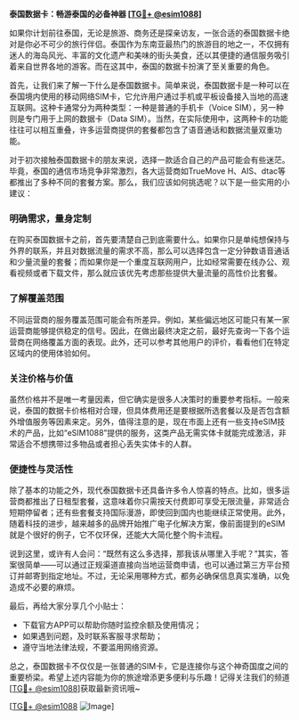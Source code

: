 **泰国数据卡：畅游泰国的必备神器 [[TG💪+ @esim1088](https://t.me/s/esim1088)]**

如果你计划前往泰国，无论是旅游、商务还是探亲访友，一张合适的泰国数据卡绝对是你必不可少的旅行伴侣。泰国作为东南亚最热门的旅游目的地之一，不仅拥有迷人的海岛风光、丰富的文化遗产和美味的街头美食，还以其便捷的通信服务吸引着来自世界各地的游客。而在这其中，泰国的数据卡扮演了至关重要的角色。

首先，让我们来了解一下什么是泰国数据卡。简单来说，泰国数据卡是一种可以在泰国境内使用的移动网络SIM卡，它允许用户通过手机或平板设备接入当地的高速互联网。这种卡通常分为两种类型：一种是普通的手机卡（Voice SIM），另一种则是专门用于上网的数据卡（Data SIM）。当然，在实际使用中，这两种卡的功能往往可以相互重叠，许多运营商提供的套餐都包含了语音通话和数据流量双重功能。

对于初次接触泰国数据卡的朋友来说，选择一款适合自己的产品可能会有些迷茫。毕竟，泰国的通信市场竞争非常激烈，各大运营商如TrueMove H、AIS、dtac等都推出了多种不同的套餐方案。那么，我们应该如何挑选呢？以下是一些实用的小建议：

### **明确需求，量身定制**
在购买泰国数据卡之前，首先要清楚自己到底需要什么。如果你只是单纯想保持与外界的联系，并且对数据流量的需求不高，那么可以选择包含一定分钟数语音通话和少量流量的套餐；而如果你是一个重度互联网用户，比如经常需要在线办公、观看视频或者下载文件，那么就应该优先考虑那些提供大量流量的高性价比套餐。

### **了解覆盖范围**
不同运营商的服务覆盖范围可能会有所差异。例如，某些偏远地区可能只有某一家运营商能够提供稳定的信号。因此，在做出最终决定之前，最好先查询一下各个运营商在网络覆盖方面的表现。此外，还可以参考其他用户的评价，看看他们在特定区域内的使用体验如何。

### **关注价格与价值**
虽然价格并不是唯一考量因素，但它确实是很多人决策时的重要参考指标。一般来说，泰国的数据卡价格相对合理，但具体费用还是要根据所选套餐以及是否包含额外增值服务等因素来定。另外，值得注意的是，现在市面上还有一些支持eSIM技术的产品，比如“eSIM1088”提供的服务，这类产品无需实体卡就能完成激活，非常适合不想携带过多物品或者担心丢失实体卡的人群。

### **便捷性与灵活性**
除了基本的功能之外，现代泰国数据卡还具备许多令人惊喜的特点。比如，很多运营商都推出了日租型套餐，这意味着你只需按天付费即可享受无限流量，非常适合短期停留者；还有些套餐支持国际漫游，即使回到国内也能继续正常使用。此外，随着科技的进步，越来越多的品牌开始推广电子化解决方案，像前面提到的eSIM就是个很好的例子，它不仅环保，还能大大简化整个购卡流程。

说到这里，或许有人会问：“既然有这么多选择，那我该从哪里入手呢？”其实，答案很简单——可以通过正规渠道直接向当地运营商申请，也可以通过第三方平台预订并邮寄到指定地址。不过，无论采用哪种方式，都务必确保信息真实准确，以免造成不必要的麻烦。

最后，再给大家分享几个小贴士：
- 下载官方APP可以帮助你随时监控余额及使用情况；
- 如果遇到问题，及时联系客服寻求帮助；
- 遵守当地法律法规，不要滥用网络资源。

总之，泰国数据卡不仅仅是一张普通的SIM卡，它是连接你与这个神奇国度之间的重要桥梁。希望上述内容能为你的旅途增添更多便利与乐趣！记得关注我们的频道[[TG💪+ @esim1088](https://t.me/s/esim1088)]获取最新资讯哦~

[[TG💪+ @esim1088](https://t.me/s/esim1088) ![Image](https://i.postimg.cc/4NQfJmqS/Snipaste-2025-05-13-00-14-12.png)]